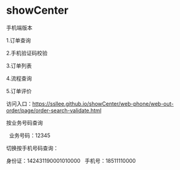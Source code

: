 # showCenter


手机端版本

1.订单查询

2.手机验证码校验

3.订单列表

4.流程查询

5.订单评价



访问入口：https://ssllee.github.io/showCenter/web-phone/web-out-order/page/order-search-validate.html

按业务号码查询

   业务号码：12345
   
切换按手机号码查询：

   身份证：142431190001010000
   手机号：18511110000
   

